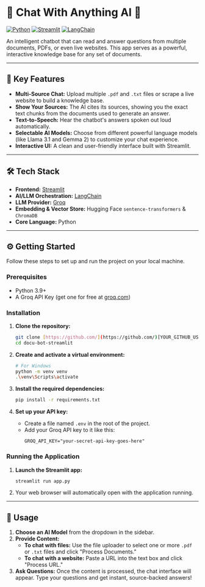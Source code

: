 # 📄 Chat With Anything AI 🤖

[![Python](https://img.shields.io/badge/Python-3.11-blue?logo=python&logoColor=white)](https://www.python.org)
[![Streamlit](https://img.shields.io/badge/Streamlit-1.35-red?logo=streamlit)](https://streamlit.io)
[![LangChain](https://img.shields.io/badge/LangChain-0.2-green?logo=langchain)](https://www.langchain.com/)

An intelligent chatbot that can read and answer questions from multiple documents, PDFs, or even live websites. This app serves as a powerful, interactive knowledge base for any set of documents.

---


## 🚀 Key Features

* **Multi-Source Chat:** Upload multiple `.pdf` and `.txt` files or scrape a live website to build a knowledge base.
* **Show Your Sources:** The AI cites its sources, showing you the exact text chunks from the documents used to generate an answer.
* **Text-to-Speech:** Hear the chatbot's answers spoken out loud automatically.
* **Selectable AI Models:** Choose from different powerful language models (like Llama 3.1 and Gemma 2) to customize your chat experience.
* **Interactive UI:** A clean and user-friendly interface built with Streamlit.

---

## 🛠️ Tech Stack

* **Frontend:** [Streamlit](https://streamlit.io/)
* **AI/LLM Orchestration:** [LangChain](https://www.langchain.com/)
* **LLM Provider:** [Groq](https://groq.com/)
* **Embedding & Vector Store:** Hugging Face `sentence-transformers` & `ChromaDB`
* **Core Language:** Python

---

## ⚙️ Getting Started

Follow these steps to set up and run the project on your local machine.

### Prerequisites

* Python 3.9+
* A Groq API Key (get one for free at [groq.com](https://groq.com/))

### Installation

1.  **Clone the repository:**
    ```bash
    git clone [https://github.com/](https://github.com/)[YOUR_GITHUB_USERNAME]/docu-bot-streamlit.git
    cd docu-bot-streamlit
    ```

2.  **Create and activate a virtual environment:**
    ```bash
    # For Windows
    python -m venv venv
    .\venv\Scripts\activate
    ```

3.  **Install the required dependencies:**
    ```bash
    pip install -r requirements.txt
    ```

4.  **Set up your API key:**
    * Create a file named `.env` in the root of the project.
    * Add your Groq API key to it like this:
        ```
        GROQ_API_KEY="your-secret-api-key-goes-here"
        ```

### Running the Application

1.  **Launch the Streamlit app:**
    ```bash
    streamlit run app.py
    ```
2.  Your web browser will automatically open with the application running.

---

## 📖 Usage

1.  **Choose an AI Model** from the dropdown in the sidebar.
2.  **Provide Content:**
    * **To chat with files:** Use the file uploader to select one or more `.pdf` or `.txt` files and click "Process Documents."
    * **To chat with a website:** Paste a URL into the text box and click "Process URL."
3.  **Ask Questions:** Once the content is processed, the chat interface will appear. Type your questions and get instant, source-backed answers!

